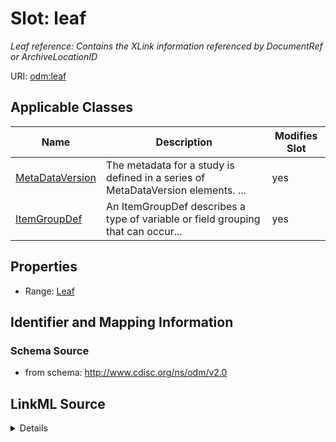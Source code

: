 # Slot: leaf


_Leaf reference: Contains the XLink information referenced by DocumentRef or ArchiveLocationID_



URI: [odm:leaf](http://www.cdisc.org/ns/odm/v2.0/leaf)



<!-- no inheritance hierarchy -->




## Applicable Classes

| Name | Description | Modifies Slot |
| --- | --- | --- |
[MetaDataVersion](MetaDataVersion.md) | The metadata for a study is defined in a series of MetaDataVersion elements. ... |  yes  |
[ItemGroupDef](ItemGroupDef.md) | An ItemGroupDef describes a type of variable or field grouping that can occur... |  yes  |







## Properties

* Range: [Leaf](Leaf.md)





## Identifier and Mapping Information







### Schema Source


* from schema: http://www.cdisc.org/ns/odm/v2.0




## LinkML Source

<details>
```yaml
name: leaf
description: 'Leaf reference: Contains the XLink information referenced by DocumentRef
  or ArchiveLocationID'
from_schema: http://www.cdisc.org/ns/odm/v2.0
rank: 1000
identifier: false
alias: leaf
domain_of:
- MetaDataVersion
- ItemGroupDef
range: Leaf

```
</details>